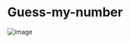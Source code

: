 # Guess-my-number

![image](https://user-images.githubusercontent.com/80543033/174875715-e029e9c5-9707-4079-ab10-1fe986247c00.png)


